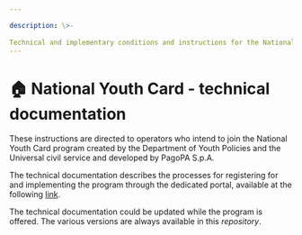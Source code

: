 ```yaml
---

description: \>-  
Technical and implementary conditions and instructions for the National Youth Card for operators.
---
```


# 🏠 National Youth Card - technical documentation

These instructions are directed to operators who intend to join the National Youth Card program created by the Department of Youth Policies and the Universal civil service and developed by PagoPA S.p.A.

The technical documentation describes the processes for registering for and implementing the program through the dedicated portal, available at the following [link](https://portal.cgnonboardingportal.pagopa.it/).

The technical documentation could be updated while the program is offered. The various versions are always available in this _repository_.